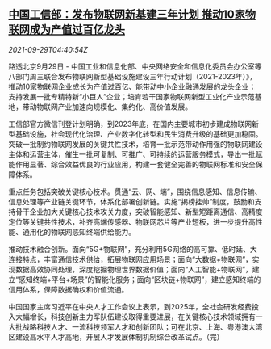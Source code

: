 <!--1632891663000-->
[中国工信部：发布物联网新基建三年计划 推动10家物联网成为产值过百亿龙头](https://cn.reuters.com/article/china-miit-iot-infrastructure-plan-0929-idCNKBS2GP0BI)
------

<div><i>2021-09-29T04:40:54Z</i></div><p>路透北京9月29日 - 中国工业和信息化部、中央网络安全和信息化委员会办公室等八部门周三联合发布物联网新型基础设施建设三年行动计划（2021-2023年）》，推动10家物联网企业成长为产值过百亿、能带动中小企业融通发展的龙头企业；支持发展一批专精特新“小巨人”企业；培育若干国家物联网新型工业化产业示范基地，带动物联网产业加速向规模化、集约化、高价值发展。</p><p>工信部官方微信刊登计划明确，到2023年底，在国内主要城市初步建成物联网新型基础设施，社会现代化治理、产业数字化转型和民生消费升级的基础更加稳固。突破一批制约物联网发展的关键共性技术，培育一批示范带动作用强的物联网建设主体和运营主体，催生一批可复制、可推广、可持续的运营服务模式，导出一批赋能作用显著、综合效益优良的行业应用，构建一套健全完善的物联网标准和安全保障体系。</p><p>重点任务包括突破关键核心技术。贯通“云、网、端”，围绕信息感知、信息传输、信息处理等产业链关键环节，体系化部署创新链。实施“揭榜挂帅”制度，鼓励和支持骨干企业加大关键核心技术攻关力度，突破智能感知、新型短距离通信、高精度定位等关键共性技术，补齐高端传感器、物联网芯片等产业短板，进一步提升高性能、通用化的物联网感知终端供给能力。</p><p>推动技术融合创新。面向“5G+物联网”，充分利用5G网络的高可靠、低时延、大连接特点，丰富通信技术供给，拓展物联网应用场景；面向“大数据+物联网”，实现数据高效协同处理，深度挖掘物理世界数据价值；面向“人工智能+物联网”，建立“感知终端+平台+场景”的智能化服务；面向“区块链+物联网”，建立感知终端的信用体系，保障数据确权和价值流通。</p><p>中国国家主席习近平在中央人才工作会议上表示，到2025年，全社会研发经费投入大幅增长，科技创新主力军队伍建设取得重要进展，在关键核心技术领域拥有一大批战略科技人才、一流科技领军人才和创新团队；可在北京、上海、粤港澳大湾区建设高水平人才高地，开展人才发展体制机制综合改革试点。（完）</p>
